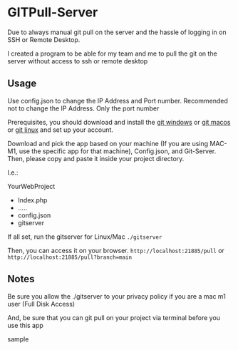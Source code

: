 # GITPull-Server

Due to always manual git pull on the server and the hassle of logging in on SSH or Remote Desktop.

I created a program to be able for my team and me to pull the git on the server without access to ssh or remote desktop

## Usage

Use config.json to change the IP Address and Port number. Recommended not to change the IP Address. Only the port number

Prerequisites, you should download and install the [git windows](https://git-scm.com/download/win) or
[git macos](https://git-scm.com/download/mac) or [git linux](https://git-scm.com/download/linux) and set up your account.

Download and pick the app based on your machine (If you are using MAC-M1, use the specific app for that machine), Config.json, and Git-Server. Then, please copy and paste it inside your project directory.

I.e.:

YourWebProject

- Index.php
- .....
- config.json
- gitserver

If all set, run the gitserver for Linux/Mac `./gitserver`

Then, you can access it on your browser. `http://localhost:21885/pull` or `http://localhost:21885/pull?branch=main`

## Notes

Be sure you allow the ./gitserver to your privacy policy if you are a mac m1 user (Full Disk Access)

And, be sure that you can git pull on your project via terminal before you use this app

sample
